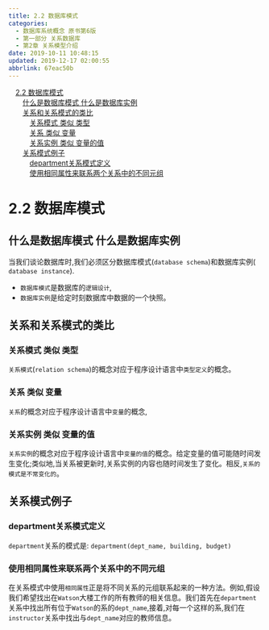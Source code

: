```yaml
---
title: 2.2 数据库模式
categories: 
  - 数据库系统概念 原书第6版
  - 第一部分 关系数据库
  - 第2章 关系模型介绍
date: 2019-10-11 10:48:15
updated: 2019-12-17 02:00:55
abbrlink: 67eac50b
---
```

<div id='my_toc'><a href="/ReadingNotes/67eac50b/#2-2-数据库模式" class="header_1">2.2 数据库模式</a>&nbsp;<br><a href="/ReadingNotes/67eac50b/#什么是数据库模式-什么是数据库实例" class="header_2">什么是数据库模式 什么是数据库实例</a>&nbsp;<br><a href="/ReadingNotes/67eac50b/#关系和关系模式的类比" class="header_2">关系和关系模式的类比</a>&nbsp;<br><a href="/ReadingNotes/67eac50b/#关系模式-类似-类型" class="header_3">关系模式 类似 类型</a>&nbsp;<br><a href="/ReadingNotes/67eac50b/#关系-类似-变量" class="header_3">关系 类似 变量</a>&nbsp;<br><a href="/ReadingNotes/67eac50b/#关系实例-类似-变量的值" class="header_3">关系实例 类似 变量的值</a>&nbsp;<br><a href="/ReadingNotes/67eac50b/#关系模式例子" class="header_2">关系模式例子</a>&nbsp;<br><a href="/ReadingNotes/67eac50b/#department关系模式定义" class="header_3">department关系模式定义</a>&nbsp;<br><a href="/ReadingNotes/67eac50b/#使用相同属性来联系两个关系中的不同元组" class="header_3">使用相同属性来联系两个关系中的不同元组</a>&nbsp;<br></div>
<style>.header_1{margin-left: 1em;}.header_2{margin-left: 2em;}.header_3{margin-left: 3em;}.header_4{margin-left: 4em;}.header_5{margin-left: 5em;}.header_6{margin-left: 6em;}</style>
<!--more-->
<script>if (navigator.platform.search('arm')==-1){document.getElementById('my_toc').style.display = 'none';}var e,p = document.getElementsByTagName('p');while (p.length>0) {e = p[0];e.parentElement.removeChild(e);}</script>

<!--end-->
<!--SSTStart-->
# 2.2 数据库模式 #
## 什么是数据库模式 什么是数据库实例 ##
当我们谈论数据库时,我们必须区分数据库模式(`database schema`)和数据库实例( `database instance`).
- `数据库模式`是数据库的`逻辑设计`,
- `数据库实例`是给定时刻数据库中数据的一个快照。

## 关系和关系模式的类比 ##
### 关系模式 类似 类型 ###
`关系模式`(`relation schema`)的概念对应于程序设计语言中`类型定义`的概念。
### 关系 类似 变量 ###
`关系`的概念对应于程序设计语言中`变量`的概念,
### 关系实例 类似 变量的值 ###
`关系实例`的概念对应于程序设计语言中`变量的值`的概念。给定变量的值可能随时间发生变化;类似地,当关系被更新时,关系实例的内容也随时间发生了变化。相反,`关系的模式是不常变化的`。
## 关系模式例子 ##
### department关系模式定义 ###
`department`关系的模式是:
`department(dept_name, building, budget)`
### 使用相同属性来联系两个关系中的不同元组 ###
在关系模式中使用`相同属性`正是将不同关系的元组联系起来的一种方法。例如,假设我们希望找出在`Watson`大楼工作的所有教师的相关信息。我们首先在`department`关系中找出所有位于`Watson`的系的`dept_name`,接着,对每一个这样的系,我们在`instructor`关系中找出与`dept_name`对应的教师信息。
<!--SSTStop-->

